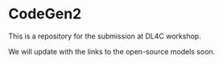 # CodeGen2

This is a repository for the submission at DL4C workshop.

We will update with the links to the open-source models soon.
